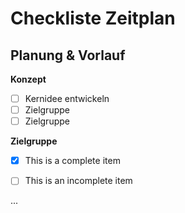 # Checkliste Zeitplan

## Planung & Vorlauf

**Konzept**
- [ ] Kernidee entwickeln
- [ ] Zielgruppe
- [ ] Zielgruppe

**Zielgruppe**
- [x] This is a complete item
- [ ] This is an incomplete item


...

